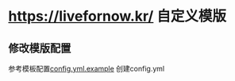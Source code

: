 # https://livefornow.kr/  自定义模版

## 修改模版配置

参考模板配置[config.yml.example](config.yml.example) 创建config.yml
